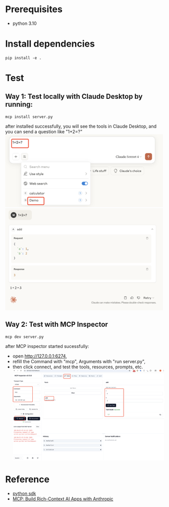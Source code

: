 # Prerequisites
- python 3.10 

# Install dependencies
```shell
pip install -e .
```


# Test

## Way 1: Test locally with Claude Desktop by running:
```shell
mcp install server.py
```
after installed successfully, you will see the tools in Claude Desktop, 
and you can send a question like "1+2=?"
<img src="images/claude-demo.png" width="500" alt="图片描述">
<img src="images/1+2.png" width="500" alt="图片描述">

## Way 2: Test with  MCP Inspector
```shell
mcp dev server.py
```
after MCP inspector started sucessfully:
- open http://127.0.0.1:6274, 
- refill the Command with "mcp", Arguments with "run server.py",
- then click connect, and test the tools, resources, prompts, etc.
![图片描述](images/image.png)


# Reference
- [python sdk](https://github.com/modelcontextprotocol/python-sdk)
- [MCP: Build Rich-Context AI Apps with Anthropic](https://www.deeplearning.ai/short-courses/mcp-build-rich-context-ai-apps-with-anthropic/)

